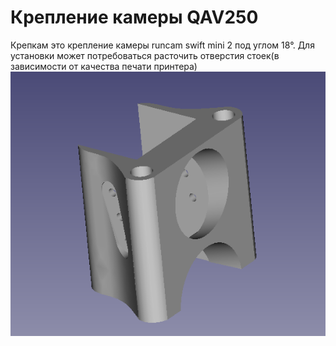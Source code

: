 # Крепление камеры QAV250
Крепкам это крепление камеры runcam swift mini 2 под углом 18°. Для установки может потребоваться расточить отверстия стоек(в зависимости от качества печати принтера)
![image](https://github.com/TakitaNirasa/details_for_250_drone/blob/main/model.bmp)
